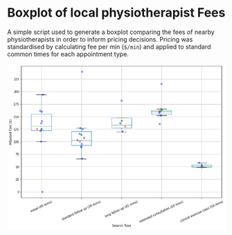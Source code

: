 # Boxplot of local physiotherapist Fees

A simple script used to generate a boxplot comparing the fees of nearby
physiotherapists in order to inform pricing decisions. Pricing was standardised
by calculating fee per min (`$/min`) and applied to standard common times for
each appointment type.

![image](figures/physio_fees_boxplot_grid.png)